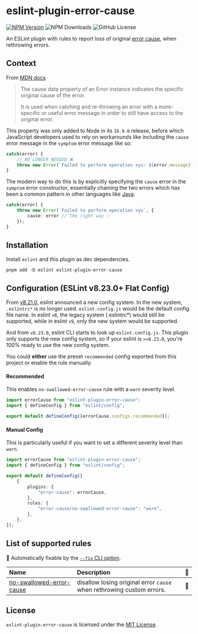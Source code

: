 # eslint-plugin-error-cause

[![NPM Version](https://img.shields.io/npm/v/eslint-plugin-error-cause?color=dark)](https://www.npmjs.com/package/eslint-plugin-error-cause) ![NPM Downloads](https://img.shields.io/npm/dw/eslint-plugin-error-cause?color=green) ![GitHub License](https://img.shields.io/github/license/Amnish04/eslint-plugin-error-cause)

An ESLint plugin with rules to report loss of original [error cause](https://nodejs.org/api/errors.html#errorcaus), when rethrowing errors.

## Context

From [MDN docs](https://developer.mozilla.org/en-US/docs/Web/JavaScript/Reference/Global_Objects/Error/cause)

> The cause data property of an Error instance indicates the specific original cause of the error.
>
> It is used when catching and re-throwing an error with a more-specific or useful error message in order to still have access to the original error.

This property was only added to Node in its `16.9.0` release, before which JavaScript developers used to rely on workarounds like including the `cause` error message in the `symptom` error message like so:

```ts
catch(error) {
    // NO LONGER NEEDED ❌
    throw new Error(`Failed to perform operation xyz: ${error.message}`);
}
```

The modern way to do this is by explicitly specifying the `cause` error in the `symptom` error constructor, essentially chaining the two errors which has been a common pattern in other languages like [Java](https://www.geeksforgeeks.org/chained-exceptions-java/).

```ts
catch(error) {
    throw new Error(`Failed to perform operation xyz`, {
        cause: error // The right way ✅
    });
}
```

## Installation

Install `eslint` and this plugin as dev dependencies.

```
pnpm add -D eslint eslint-plugin-error-cause
```

## Configuration (ESLint v8.23.0+ Flat Config)

From [v8.21.0](https://github.com/eslint/eslint/releases/tag/v8.21.0), eslint announced a new config system. In the new system, `.eslintrc*` is no longer used. `eslint.config.js` would be the default config file name. In eslint `v8`, the legacy system (.eslintrc\*) would still be supported, while in eslint `v9`, only the new system would be supported.

And from `v8.23.0`, eslint CLI starts to look up `eslint.config.js`. This plugin only supports the new config system, so if your eslint is `>=8.23.0`, you're 100% ready to use the new config system.

You could **either** use the preset `recommended` config exported from this project or enable the rule manually.

#### Recommended

This enables `no-swallowed-error-cause` rule with a `warn` severity level.

```ts
import errorCause from "eslint-plugin-error-cause";
import { defineConfig } from "eslint/config";

export default defineConfig([errorCause.configs.recommended]);
```

#### Manual Config

This is particularly useful if you want to set a different severity level than `warn`.

```ts
import errorCause from "eslint-plugin-error-cause";
import { defineConfig } from "eslint/config";

export default defineConfig([
    {
        plugins: {
            "error-cause": errorCause,
        },
        rules: {
            "error-cause/no-swallowed-error-cause": "warn",
        },
    },
]);
```

## List of supported rules

<!-- begin auto-generated rules list -->

🔧 Automatically fixable by the [`--fix` CLI option](https://eslint.org/docs/user-guide/command-line-interface#--fix).

| Name                                                               | Description                                                           | 🔧 |
| :----------------------------------------------------------------- | :-------------------------------------------------------------------- | :- |
| [no-swallowed-error-cause](docs/rules/no-swallowed-error-cause.md) | disallow losing original error `cause` when rethrowing custom errors. | 🔧 |

<!-- end auto-generated rules list -->

## License

`eslint-plugin-error-cause` is licensed under the [MIT License](https://opensource.org/license/mit).
